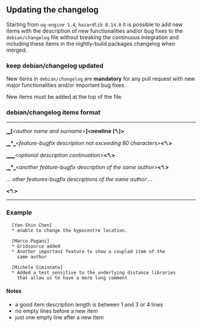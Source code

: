 ## Updating the changelog

Starting from `oq-engine 1.4`, `hazardlib 0.14.0` it is possible to add new items with the description of new functionalities and/or bug fixes to the `debian/changelog` file without breaking the continuous integration and including these items in the nightly-build packages changelog when merged.

### keep debian/changelog updated

New items in ```debian/changelog``` are **mandatory** for any pull request with new major functionalities and/or important bug fixes.

New items must be added at the top of the file.

### debian/changelog items format

***
__⎵⎵[__*\<author name and surname\>*__]\<newline (␤)\>__

__⎵⎵\*⎵__*\<feature-bugfix description not exceeding 80 characters\>*__<␤>__

__⎵⎵⎵⎵__*\<optional description continuation\>*__\<␤\>__

__⎵⎵\*⎵__*\<another feature-bugfix description of the same author\>*__\<␤\>__

_... other features-bugfix descriptions of the same author ..._

__\<␤\>__

***

### Example

```
  [Yen-Shin Chen]
  * enable to change the hypocentre location.

  [Marco Pagani]
  * Gridsource added
  * Another important feature to show a coupled item of the
    same author

  [Michele Simionato]
  * Added a test sensitive to the underlying distance libraries
    that allow us to have a more long comment

```
#### Notes
  * a good item description length is between 1 and 3 or 4 lines
  * no empty lines before a new item
  * just one empty line after a new item

